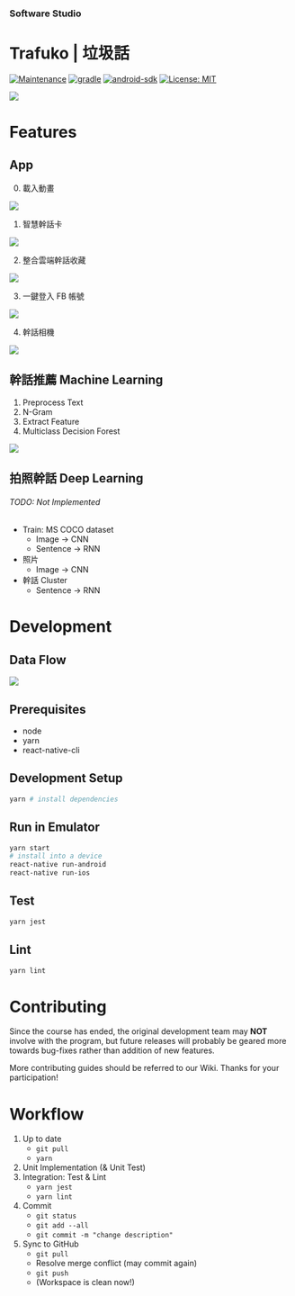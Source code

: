 ### Software Studio
# Trafuko | 垃圾話
[![Maintenance](https://img.shields.io/maintenance/yes/2017.svg)]()
[![gradle](https://img.shields.io/badge/gradle-1.2.3-orange.svg)](https://gradle.org/)
[![android-sdk](https://img.shields.io/badge/android%20sdk-24-brightgreen.svg)](https://developer.android.com)
[![License: MIT](https://img.shields.io/badge/License-MIT-yellow.svg)](https://opensource.org/licenses/MIT)

![](/metadata/logo.png)

# Features

## App

0. 載入動畫

![](/metadata/loading.gif)

1. 智慧幹話卡

![](/metadata/cards.gif)

2. 整合雲端幹話收藏

![](/metadata/fav.jpeg)

3. 一鍵登入 FB 帳號

![](/metadata/login.gif)

4. 幹話相機

![](/metadata/camera.jpeg)


## 幹話推薦 Machine Learning

1. Preprocess Text
2. N-Gram
3. Extract Feature
4. Multiclass Decision Forest

![](/metadata/ml.png)

## 拍照幹話 Deep Learning
###### TODO: Not Implemented

- Train: MS COCO dataset
    - Image → CNN
    - Sentence → RNN
- 照片
    - Image → CNN
- 幹話 Cluster
    - Sentence → RNN

# Development

## Data Flow

![](/metadata/data.png)

## Prerequisites

* node
* yarn
* react-native-cli

## Development Setup

```bash
yarn # install dependencies
```

## Run in Emulator

```bash
yarn start
# install into a device
react-native run-android
react-native run-ios
```

## Test

```bash
yarn jest
```

## Lint

```bash
yarn lint
```

# Contributing

Since the course has ended, the original development team may **NOT** involve with the program, but future releases will probably be geared more towards bug-fixes rather than addition of new features.

More contributing guides should be referred to our Wiki. Thanks for your participation!

# Workflow

1. Up to date
    - ```git pull```
    - ```yarn```
2. Unit Implementation (& Unit Test)
3. Integration: Test & Lint
    - ```yarn jest```
    - ```yarn lint```
4. Commit
    - ```git status```
    - ```git add --all```
    - ```git commit -m "change description"```
5. Sync to GitHub
    - ```git pull```
    - Resolve merge conflict (may commit again)
    - ```git push```
    - (Workspace is clean now!)

